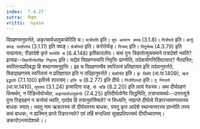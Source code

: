 ```yaml
---
index:  7.4.27
sutra:  रीडृतः
vritti:  nyasa
---
```


यिग्रहणमनुवर्त्तते, अकृत्सार्वधातुकयोरिति च। `मात्रीयति` इति। `सुप आत्मनः क्यच्` (3.1.8)। `पित्रीयते` इति। `कर्त्तुः क्यङ् सलोपश्च` (3.1.11) इति क्यङ्। `चेक्रीयते` इति। करोतेर्यङ्। `पित्र्यम्` इति। `पितुर्यच्च` (4.3.79) इति यत्प्रत्ययः; रीङादेशे कृते `यस्येति च` (6.4.148) इतीकारलोपः।
कथं पुनः क्ङितोत्युचयमाने तत्रादेशो भवति? इत्याह--`क्ङितीत्येतदिह निवृत्तम्` इति। यद्येवं यिग्रहणस्यापि निवृत्तिः प्राप्नोति, तदेकयोगनिर्दिष्टत्वात्? नैतदस्ति; स्वरितत्वप्रतिबद्धा हि शब्दानामनुवृत्तिः। इह च यिग्रहणस्यैव स्वरितत्वं प्रतिज्ञायत इति तदेवानुवर्त्तते, क्ङिद्ग्रहणस्य स्वरितत्वं न प्रतिज्ञायत इति न तदिहानुवर्त्तते।
`चेकीर्यते` इति। `कृ विक्षेपे` (धा.पा.1409), `ऋत इद्धातोः` (7.1.100) इतीत्त्वे रपरत्वम्। `हलि च` (8.2.77) इति दीर्घः। `निजेगिल्यते` इति। `गृ़ निगरणे` (धा.पा.1410), `लुपसद` (3.1.24) इत्यादिना यङ्, `यो यङि` (8.2.20) इति लत्वं रेफस्य। अथ दीर्घग्रहणं किमर्थम्, न रिङित्येवोच्येत, `अकृत्सार्वधातुकयोः` (7.4.25) इतिदीर्घत्वेनैव सिद्धमिति, तत्राप्ययमर्थः--उत्तरसूत्रे पुना रिङ्ग्रहणं न कर्त्तव्यं भवति, एतदेव हि तत्रानुवर्त्तिष्यते? न सिध्यति; नाप्राप्ते दीर्घत्वे रिङारभ्यमाणस्तस्य बाधकः स्यात्। भवतु नाम ऋकारस्य यो दीर्घस्तस्य बाधकः, यस्तु कृत आदेशे स्थान्यन्तरस्य प्राप्नोति तस्य कथं बाधकः, न ह्यस्मिन् प्राप्ते रिङारभ्यते? एवं तर्हि मन्दधियां सुखप्रतिपत्त्यर्थ दीर्घोच्चारणम्। ङकारोऽन्त्यादेशार्थः।।

